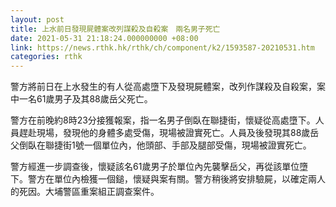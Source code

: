 ```yaml
---
layout: post
title: 上水前日發現屍體案改列謀殺及自殺案　兩名男子死亡
date: 2021-05-31 21:18:24.000000000 +08:00
link: https://news.rthk.hk/rthk/ch/component/k2/1593587-20210531.htm
categories: rthk
---
```


警方將前日在上水發生的有人從高處墮下及發現屍體案，改列作謀殺及自殺案，案中一名61歲男子及其88歲岳父死亡。

警方在前晚約8時23分接獲報案，指一名男子倒臥在聯捷街，懷疑從高處墮下。人員趕赴現場，發現他的身體多處受傷，現場被證實死亡。人員及後發現其88歲岳父倒臥在聯捷街1號一個單位內，他頭部、手部及腿部受傷，現場被證實死亡。

警方經進一步調查後，懷疑該名61歲男子於單位內先襲擊岳父，再從該單位墮下。警方在單位內檢獲一個鎚，懷疑與案有關。警方稍後將安排驗屍，以確定兩人的死因。大埔警區重案組正調查案件。
